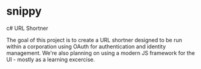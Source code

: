 # snippy
c# URL Shortner

The goal of this project is to create a URL shortner designed to be run within a corporation using OAuth for authentication and identity management. We're also planning on using a modern JS framework for the UI - mostly as a learning excercise. 
